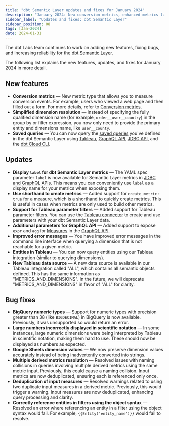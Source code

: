 ```yaml
---
title: "dbt Semantic Layer updates and fixes for January 2024"
description: "January 2024: New conversion metrics, enhanced metrics labels, support for shorthand to create metrics and Tableau parameter filters, and bug fixes."
sidebar_label: "Updates and fixes: dbt Semantic Layer"
sidebar_position: 08
tags: [Jan-2024]
date: 2024-01-31
---
```

The dbt Labs team continues to work on adding new features, fixing bugs, and increasing reliability for the [dbt Semantic Layer](/docs/use-dbt-semantic-layer/dbt-sl).

The following list explains the new features, updates, and fixes for January 2024 in more detail.

## New features

- **Conversion metrics** &mdash; New metric type that allows you to measure conversion events. For example, users who viewed a web page and then filled out a form. For more details, refer to [Conversion metrics](/docs/build/conversion).
- **Simplified dimension resolution** &mdash; Instead of specifying the fully qualified dimension name (for example, `order__user__country`) in the group by or filter expression, you now only need to provide the primary entity and dimensions name, like `user__county`.
- **Saved queries** &mdash; You can now query the [saved queries](/docs/build/saved-queries) you've defined in the dbt Semantic Layer using [Tableau](/docs/use-dbt-semantic-layer/tableau), [GraphQL API](/docs/dbt-cloud-apis/sl-graphql), [JDBC API](docs/dbt-cloud-apis/sl-jdbc), and the [dbt Cloud CLI](/docs/cloud/cloud-cli-installation).

## Updates

- **Display `label` for dbt Semantic Layer metrics** &mdash; The YAML spec parameter `label` is now available for Semantic Layer metrics in [JDBC and GraphQL APIs](/docs/dbt-cloud-apis/sl-api-overview). This means you can conveniently use `label` as a display name for your metrics when exposing them.
- **Use shorthand to create metrics** &mdash; Added support for `create_metric: true` for a measure, which is a shorthand to quickly create metrics. This is useful in cases when metrics are only used to build other metrics.
- **Support for Tableau parameter filters** &mdash; Added support for Tableau parameter filters. You can use the [Tableau connector](docs/use-dbt-semantic-layer/tableau) to create and use parameters with your dbt Semantic Layer data.
- **Additional parameters for GraphQL API** &mdash;  Added support to expose `expr` and `agg` for [Measures](/docs/build/measures) in the [GraphQL API](/docs/dbt-cloud-apis/sl-graphql).
- **Improved error messages** &mdash; You have improved error messages in the command line interface when querying a dimension that is not reachable for a given metric.
- **Entities in Tableau** &mdash; You can now query entities using our Tableau integration (similar to querying dimensions). 
- **New Tableau data source** &mdash; A new data source is available in our Tableau integration called "ALL", which contains all semantic objects defined. This has the same information as "METRICS_AND_DIMENSIONS". In the future, we will deprecate "METRICS_AND_DIMENSIONS" in favor of "ALL" for clarity. 

## Bug fixes

- **BigQuery numeric types** &mdash; Support for numeric types with precision greater than 38 (like `BIGDECIMAL`) in BigQuery is now available. Previously, it was unsupported so would return an error.
- **Large numbers incorrectly displayed in scientific notation** &mdash; In some instances, large numeric dimensions were being interpreted by Tableau in scientific notation, making them hard to use. These should now be displayed as numbers as expected.
- **Google Sheets dimension values** &mdash; We now preserve dimension values accurately instead of being inadvertently converted into strings. 
- **Multiple derived metrics resolution** &mdash; Resolved issues with naming collisions in queries involving multiple derived metrics using the same metric input. Previously, this could cause a naming collision. Input metrics are now deduplicated, ensuring each is referenced only once.
- **Deduplication of input measures** &mdash; Resolved warnings related to using two duplicate input measures in a derived metric. Previously, this would trigger a warning. Input measures are now deduplicated, enhancing query processing and clarity.
- **Correctly reference entities in filters using the object syntax** &mdash; Resolved an error where referencing an entity in a filter using the object syntax would fail. For example, `{{Entity('entity_name')}}` would fail to resolve.

